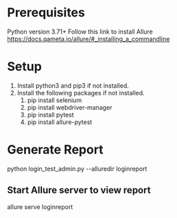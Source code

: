 # Prerequisites
Python version 3.71+
Follow this link to install Allure
https://docs.qameta.io/allure/#_installing_a_commandline

# Setup
1) Install python3 and pip3 if not installed.
2) Install the following packages if not installed.
    1. pip install selenium
    2. pip install webdriver-manager
    3. pip install pytest
    4. pip install allure-pytest

# Generate Report 
python login_test_admin.py --alluredir loginreport

## Start Allure server to view report
allure serve loginreport

